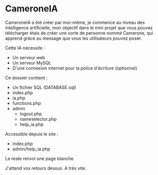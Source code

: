 # CameroneIA
CameroneIA a été créer par moi-même, je commence au niveau des intelligence artificielle, mon objectif dans le mini projet que vous pouvez télécharger étais de créer 
une sorte de personne nommé Camerone, qui apprend grâce au message que vous les utilisateurs pouvez poser. 

Cette IA nécessite : 
  - Un serveur web
  - Un serveur MySQL
  - D'une connexion internet pour la police d'écriture (optionnel) 

Ce dossier contient : 
  - Un fichier SQL (DATABASE.sql)
  - index.php 
  - ia.php
  - functions.php
  - admin
    - logout.php
    - nameselector.php
    - help_ia.php

Accessible depuis le site : 
  - index.php
  - admin/help_ia.php

Le reste renvoi une page blanche.

J'attend vos retours dessus.
A très vite.
